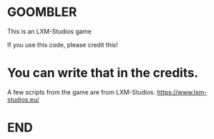 # GOOMBLER
This is an LXM-Studios game

If you use this code, please credit this!

# You can write that in the credits.
A few scripts from the game are from LXM-Studios.
https://www.lxm-studios.eu/

# END
